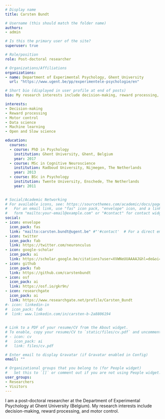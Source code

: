 ```yaml
---
# Display name
title: Carsten Bundt

# Username (this should match the folder name)
authors:
- admin

# Is this the primary user of the site?
superuser: true

# Role/position
role: Post-doctoral researcher

# Organizations/Affiliations
organizations:
- name: Department of Experimental Psychology, Ghent University
  url: "https://www.ugent.be/pp/experimentele-psychologie/en"

# Short bio (displayed in user profile at end of posts)
bio: My research interests include decision-making, reward processing, and motor control.

interests:
- Decision-making
- Reward processing
- Motor control
- Data science
- Machine learning
- Open and Slow science 

education:
  courses:
  - course: PhD in Psychology
    institution: Ghent University, Ghent, Belgium
    year: 2017
  - course: MSc in Cognitive Neuroscience
    institution: Radboud University, Nijmegen, The Netherlands
    year: 2013
  - course: BSc in Psychology
    institution: Twente University, Enschede, The Netherlands
    year: 2011
    

# Social/Academic Networking
# For available icons, see: https://sourcethemes.com/academic/docs/page-builder/#icons
#   For an email link, use "fas" icon pack, "envelope" icon, and a link in the
#   form "mailto:your-email@example.com" or "#contact" for contact widget.
social:
- icon: envelope
  icon_pack: fas
  link: "mailto:carsten.bundt@ugent.be" #"'#contact'  # For a direct email link, use "mailto:test@example.org".
- icon: twitter
  icon_pack: fab
  link: https://twitter.com/neuronculus
- icon: google-scholar
  icon_pack: ai
  link: https://scholar.google.be/citations?user=XVWNeUUAAAAJ&hl=de&oi=ao
- icon: github
  icon_pack: fab
  link: https://github.com/carstenbundt
- icon: osf
  icon_pack: ai
  link: https://osf.io/gkr9n/
- icon: researchgate
  icon_pack: ai
  link: https://www.researchgate.net/profile/Carsten_Bundt
#- icon: linkedin-in
#  icon_pack: fab
#  link: www.linkedin.com/in/carsten-b-2a8806194
  
  
# Link to a PDF of your resume/CV from the About widget.
# To enable, copy your resume/CV to `static/files/cv.pdf` and uncomment the lines below.
# - icon: cv
#   icon_pack: ai
#   link: files/cv.pdf

# Enter email to display Gravatar (if Gravatar enabled in Config)
email: ""

# Organizational groups that you belong to (for People widget)
#   Set this to `[]` or comment out if you are not using People widget.
user_groups:
- Researchers
- Visitors
---
```


I am a post-doctoral researcher at the Department of Experimental Psychology at Ghent University (Belgium). My research interests include decision-making, reward processing, and motor control. 
